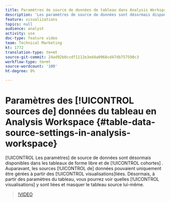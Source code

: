 ```yaml
---
title: Paramètres de source de données de tableau dans Analysis Workspace
description: 'Les paramètres de source de données sont désormais disponibles dans les tableaux à structure libre et de cohortes. Auparavant, les sources de données pouvaient uniquement être gérées à partir des visualisations liées. Désormais, à partir des paramètres du tableau, vous pourrez voir les visualisations qui y sont liées et masquer le tableau source lui-même. '
feature: visualizations
topics: null
audience: analyst
activity: use
doc-type: feature video
team: Technical Marketing
kt: 1772
translation-type: tm+mt
source-git-commit: 24ad92b0ccdf1112e3ed4a0968cd47db757598c3
workflow-type: tm+mt
source-wordcount: '100'
ht-degree: 0%

---
```



# Paramètres des [!UICONTROL sources de] données du tableau en Analysis Workspace {#table-data-source-settings-in-analysis-workspace}

[!UICONTROL Les paramètres] de source de données sont désormais disponibles dans les tableaux de forme  libre et de [!UICONTROL cohortes] . Auparavant, les sources [!UICONTROL de] données pouvaient uniquement être gérées à partir des [!UICONTROL visualisations]liées. Désormais, à partir des paramètres du tableau, vous pourrez voir quelles [!UICONTROL visualisations] y sont liées et masquer le tableau source lui-même.

>[!VIDEO](https://video.tv.adobe.com/v/23558/?quality=12)
